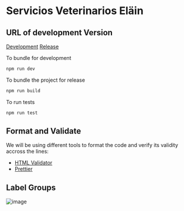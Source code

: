 # Servicios Veterinarios Eläin

## URL of development Version

[Development](https://svelain-cloudrun-dev-y7olqgb2fa-wl.a.run.app)
[Release](https://svelain-cloudrun-release-y7olqgb2fa-wl.a.run.app)

To bundle for development

```sh
npm run dev
```

To bundle the project for release

```sh
npm run build
```

To run tests

```sh
npm run test
```

## Format and Validate
We will be using different tools to format the code and verify its validity accross the lines:
- [HTML Validator](https://validator.w3.org/)
- [Prettier](https://marketplace.visualstudio.com/items?itemName=esbenp.prettier-vscode)

## Label Groups
![image](https://github.com/MiguelABFlores/vet-services-website/assets/132161759/27a81a31-33bc-4c55-af80-09c7cbc27b38)
